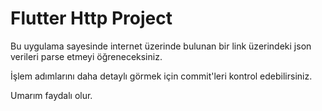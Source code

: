 # Flutter Http Project 

Bu uygulama sayesinde internet üzerinde bulunan bir link üzerindeki json verileri parse etmeyi öğreneceksiniz.

İşlem adımlarını daha detaylı görmek için commit'leri kontrol edebilirsiniz.

Umarım faydalı olur.
